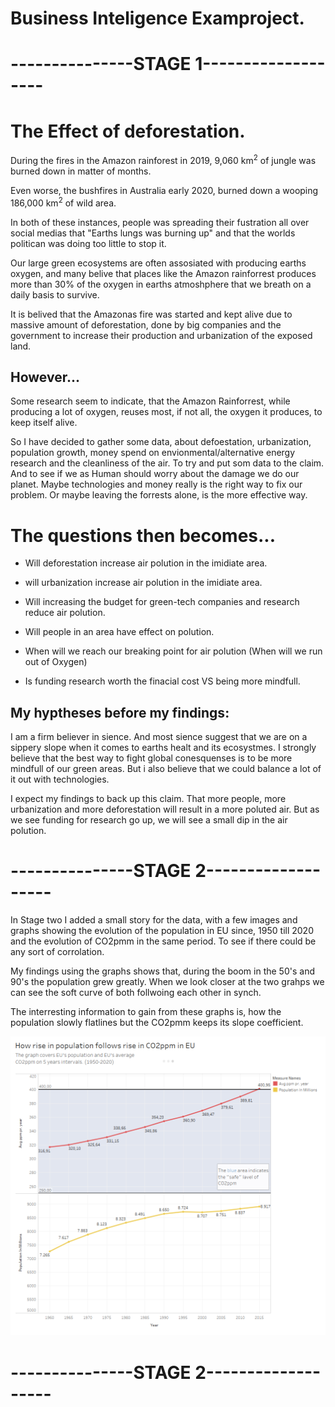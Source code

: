 # Business Inteligence Examproject.

# ---------------STAGE 1-------------------

# The Effect of deforestation.


During the fires in the Amazon rainforest in 2019, 9,060 km<sup>2</sup> of jungle was burned down in matter of months.

Even worse, the bushfires in Australia early 2020, burned down a wooping 186,000 km<sup>2</sup> of wild area.

In both of these instances, people was spreading their fustration all over social medias that "Earths lungs was burning up" and that the worlds politican was doing too little to stop it. 

Our large green ecosystems are often assosiated with producing earths oxygen, and many belive that places like the Amazon rainforrest produces more than 30% of the oxygen in earths atmoshphere that we breath on a daily basis to survive. 

It is belived that the Amazonas fire was started and kept alive due to massive amount of deforestation, done by big companies and the government to increase their production and urbanization of the exposed land.


## However...
Some research seem to indicate, that the Amazon Rainforrest, while producing a lot of oxygen, reuses most, if not all, the oxygen it produces, to keep itself alive. 

So I have decided to gather some data, about defoestation, urbanization, population growth, money spend on envionmental/alternative energy research and the cleanliness of the air. To try and put som data to the claim. And to see if we as Human should worry about the damage we do our planet. Maybe technologies and money really is the right way to fix our problem. Or maybe leaving the forrests alone, is the more effective way. 


# The questions then becomes...

- Will deforestation increase air polution in the imidiate area.

- will urbanization increase air polution in the imidiate area.

- Will increasing the budget for green-tech companies and research reduce air polution.

- Will people in an area have effect on polution.

- When will we reach our breaking point for air polution (When will we run out of Oxygen)

- Is funding research worth the finacial cost VS being more mindfull.


## My hyptheses before my findings:

I am a firm believer in sience. And most sience suggest that we are on a sippery slope when it comes to earths healt and its ecosystmes. I strongly believe that the best way to fight global conesquenses is to be more mindfull of our green areas. But i also believe that we could balance a lot of it out with technologies. 

I expect my findings to back up this claim. That more people, more urbanization and more deforestation will result in a more poluted air. But as we see funding for research go up, we will see a small dip in the air polution. 


# ---------------STAGE 2-------------------
In Stage two I added a small story for the data, with a few images and graphs showing the evolution of the population in EU since, 1950 till 2020 and the evolution of CO2pmm in the same period. To see if there could be any sort of corrolation. 

My findings using the graphs shows that, during the boom in the 50's and 90's the population grew greatly. When we look closer at the two grahps we can see the soft curve of both follwoing each other in synch. 

The interresting information to gain from these graphs is, how the population slowly flatlines but the CO2pmm keeps its slope coefficient. 

![alt text](FullGrapph.png)

# ---------------STAGE 2-------------------